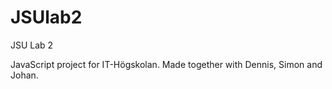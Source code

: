 # JSUlab2
JSU Lab 2

JavaScript project for IT-Högskolan.
Made together with Dennis, Simon and Johan.
